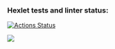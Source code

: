 ### Hexlet tests and linter status:
[![Actions Status](https://github.com/imbalans/python-project-49/workflows/hexlet-check/badge.svg)](https://github.com/imbalans/python-project-49/actions)

<a href="https://codeclimate.com/github/imbalans/python-project-49/maintainability"><img src="https://api.codeclimate.com/v1/badges/7c2aa085ea8f32ae2932/maintainability" /></a>